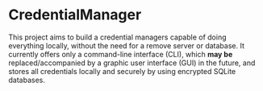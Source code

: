 # CredentialManager

This project aims to build a credential managers capable of doing everything locally, without the need for a remove server or database. It currently offers only a command-line interface (CLI), which **may be** replaced/accompanied by a graphic user interface (GUI) in the future, and stores all credentials locally and securely by using encrypted SQLite databases. 